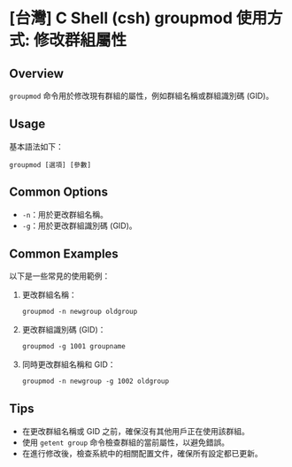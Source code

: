 # [台灣] C Shell (csh) groupmod 使用方式: 修改群組屬性

## Overview
`groupmod` 命令用於修改現有群組的屬性，例如群組名稱或群組識別碼 (GID)。

## Usage
基本語法如下：
```
groupmod [選項] [參數]
```

## Common Options
- `-n`：用於更改群組名稱。
- `-g`：用於更改群組識別碼 (GID)。

## Common Examples
以下是一些常見的使用範例：

1. 更改群組名稱：
   ```csh
   groupmod -n newgroup oldgroup
   ```

2. 更改群組識別碼 (GID)：
   ```csh
   groupmod -g 1001 groupname
   ```

3. 同時更改群組名稱和 GID：
   ```csh
   groupmod -n newgroup -g 1002 oldgroup
   ```

## Tips
- 在更改群組名稱或 GID 之前，確保沒有其他用戶正在使用該群組。
- 使用 `getent group` 命令檢查群組的當前屬性，以避免錯誤。
- 在進行修改後，檢查系統中的相關配置文件，確保所有設定都已更新。
